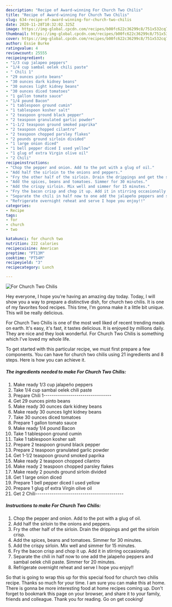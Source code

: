 ```yaml
---
description: "Recipe of Award-winning For Church Two Chilis"
title: "Recipe of Award-winning For Church Two Chilis"
slug: 634-recipe-of-award-winning-for-church-two-chilis
date: 2020-11-28T10:32:02.325Z
image: https://img-global.cpcdn.com/recipes/b00fc622c36299c8/751x532cq70/for-church-two-chilis-recipe-main-photo.jpg
thumbnail: https://img-global.cpcdn.com/recipes/b00fc622c36299c8/751x532cq70/for-church-two-chilis-recipe-main-photo.jpg
cover: https://img-global.cpcdn.com/recipes/b00fc622c36299c8/751x532cq70/for-church-two-chilis-recipe-main-photo.jpg
author: Essie Burke
ratingvalue: 4
reviewcount: 25555
recipeingredient:
- "1/3 cup jalapeo peppers"
- "1/4 cup sambal oelek chili paste"
- " Chili 1"
- "29 ounces pinto beans"
- "30 ounces dark kidney beans"
- "30 ounces light kidney beans"
- "30 ounces diced tomatoes"
- "1 gallon tomato sauce"
- "1/4 pound Bacon"
- "1 tablespoon ground cumin"
- "1 tablespoon kosher salt"
- "2 teaspoon ground black pepper"
- "2 teaspoon granulated garlic powder"
- "1-1/2 teaspoon ground smoked paprika"
- "2 teaspoon chopped cilantro"
- "2 teaspoon chopped parsley flakes"
- "2 pounds ground sirloin divided"
- "1 large onion diced"
- "1 bell pepper diced I used yellow"
- "1 glug of extra Virgin olive oil"
- "2 Chili"
recipeinstructions:
- "Chop the pepper and onion. Add to the pot with a glug of oil."
- "Add half the sirloin to the onions and peppers."
- "Fry the other half of the sirloin. Drain the drippings and get the sirloin crisp."
- "Add the spices, beans and tomatoes. Simmer for 30 minutes."
- "Add the crispy sirloin. Mix well and simmer for 15 minutes."
- "Fry the bacon crisp and chop it up. Add it in stirring occasionally."
- "Separate the chili in half now to one add the jalapeño peppers and sambal oelek chili paste. Simmer for 20 minutes."
- "Refrigerate overnight reheat and serve I hope you enjoy!!"
categories:
- Recipe
tags:
- for
- church
- two

katakunci: for church two 
nutrition: 222 calories
recipecuisine: American
preptime: "PT13M"
cooktime: "PT54M"
recipeyield: "3"
recipecategory: Lunch

---
```



![For Church Two Chilis](https://img-global.cpcdn.com/recipes/b00fc622c36299c8/751x532cq70/for-church-two-chilis-recipe-main-photo.jpg)

Hey everyone, I hope you're having an amazing day today. Today, I will show you a way to prepare a distinctive dish, for church two chilis. It is one of my favorites food recipes. This time, I'm gonna make it a little bit unique. This will be really delicious.

For Church Two Chilis is one of the most well liked of recent trending meals on earth. It's easy, it's fast, it tastes delicious. It is enjoyed by millions daily. They are nice and they look wonderful. For Church Two Chilis is something which I've loved my whole life.




To get started with this particular recipe, we must first prepare a few components. You can have for church two chilis using 21 ingredients and 8 steps. Here is how you can achieve it.

<!--inarticleads1-->

##### The ingredients needed to make For Church Two Chilis:

1. Make ready 1/3 cup jalapeño peppers
1. Take 1/4 cup sambal oelek chili paste
1. Prepare  Chili 1---------------------------------
1. Get 29 ounces pinto beans
1. Make ready 30 ounces dark kidney beans
1. Make ready 30 ounces light kidney beans
1. Take 30 ounces diced tomatoes
1. Prepare 1 gallon tomato sauce
1. Make ready 1/4 pound Bacon
1. Take 1 tablespoon ground cumin
1. Take 1 tablespoon kosher salt
1. Prepare 2 teaspoon ground black pepper
1. Prepare 2 teaspoon granulated garlic powder
1. Get 1-1/2 teaspoon ground smoked paprika
1. Make ready 2 teaspoon chopped cilantro
1. Make ready 2 teaspoon chopped parsley flakes
1. Make ready 2 pounds ground sirloin divided
1. Get 1 large onion diced
1. Prepare 1 bell pepper diced I used yellow
1. Prepare 1 glug of extra Virgin olive oil
1. Get 2 Chili-------------------------------------------




<!--inarticleads2-->

##### Instructions to make For Church Two Chilis:

1. Chop the pepper and onion. Add to the pot with a glug of oil.
1. Add half the sirloin to the onions and peppers.
1. Fry the other half of the sirloin. Drain the drippings and get the sirloin crisp.
1. Add the spices, beans and tomatoes. Simmer for 30 minutes.
1. Add the crispy sirloin. Mix well and simmer for 15 minutes.
1. Fry the bacon crisp and chop it up. Add it in stirring occasionally.
1. Separate the chili in half now to one add the jalapeño peppers and sambal oelek chili paste. Simmer for 20 minutes.
1. Refrigerate overnight reheat and serve I hope you enjoy!!




So that is going to wrap this up for this special food for church two chilis recipe. Thanks so much for your time. I am sure you can make this at home. There is gonna be more interesting food at home recipes coming up. Don't forget to bookmark this page on your browser, and share it to your family, friends and colleague. Thank you for reading. Go on get cooking!
